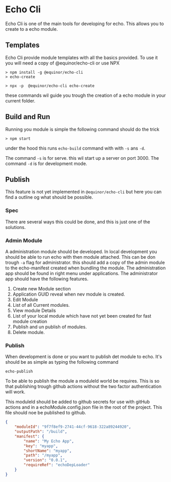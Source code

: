 # Echo Cli

Echo Cli is one of the main tools for developing for echo. This allows you to create to a echo module.

## Templates

Echo Cli provide module templates with all the basics provided. To use it you will need a copy of @equinor/echo-cli or use NPX

```
> npm install -g @equinor/echo-cli
> echo-create
```

```
> npx -p  @equinor/echo-cli echo-create
```

these commands wil guide you trough the creation of a echo module in your current folder.

## Build and Run

Running you module is simple the following command should do the trick

```
> npm start
```

under the hood this runs `echo-build` command with with `-s` ans `-d`.

The command `-s` is for serve. this wil start up a server on port 3000.
The command `-d` is for development mode.

## Publish

This feature is not yet implemented in `@equinor/echo-cli` but here you can find a outline og what should be possible.

### Spec

There are several ways this could be done, and this is just one of the solutions.

### Admin Module

A administration module should be developed. In local development you should be able to run echo with then module attached. This can be don trough `-a` flag for administrator. this should add a copy of the admin module to the echo-manifest created when bundling the module. The administration app should be found in right menu under applications. The administrator app should have the following features.

1. Create new Module section
2. Application GUID reveal when nev module is created.
3. Edit Module
4. List of all Current modules.
5. View module Details
6. List of your local module which have not yet been created for fast module creation
7. Publish and un publish of modules.
8. Delete module.

### Publish

When development is done or you want to publish det module to echo. It's should be as simple as typing the following command

```
echo-publish
```

To be able to publish the module a moduleId world be requires. This is so that publishing trough github actions without the two factor authentication will work.

This moduleId should be added to github secrets for use with gitHub actions and in a echoModule.config.json file in the root of the project. This file should noe be published to github.

```Json
{
    "moduleId": "9f7f8ef9-2741-44cf-9618-322a89244920",
    "outputPath": "/build",
    "manifest": {
        "name": "My Echo App",
        "key": "myapp",
        "shortName": "myapp",
        "path": "/myapp",
        "version": "0.0.1",
        "requireRef": "echoDepLoader"
    }
}
```
